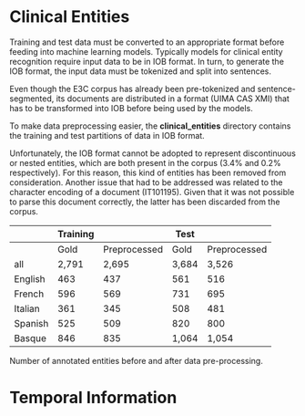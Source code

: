 # Clinical Entities

Training and test data must be converted to an appropriate format before feeding into machine
learning models. Typically models for clinical entity recognition require input data to be in IOB format.
In turn, to generate the IOB format, the input data must be tokenized and split into sentences.

Even though the E3C corpus has already been pre-tokenized and sentence-segmented, its documents are distributed in a format (UIMA
CAS XMI) that has to be transformed into IOB before being used by the models. 

To make data preprocessing easier, the **clinical_entities** directory contains the training and test partitions of data in IOB format.

Unfortunately, the IOB format cannot be adopted to represent discontinuous or nested entities, which are both
present in the corpus (3.4% and 0.2% respectively). For this reason, this kind of entities has
been removed from consideration. Another issue that had to be addressed was related to the character encoding of
a document (IT101195). Given that it was not possible to parse this document correctly, the latter
has been discarded from the corpus.

|   | Training           || Test                ||
|---|---|---|---|---|
|   | Gold | Preprocessed | Gold | Preprocessed |
| all     | 2,791  | 2,695  | 3,684  | 3,526  |
| English |   463  |   437  |   561  |   516  |
| French  |   596  |   569  |   731  |   695  |
| Italian |   361  |   345  |   508  |   481  |
| Spanish |   525  |   509  |   820  |   800  |
| Basque  |   846  |   835  | 1,064  | 1,054  |

Number of annotated entities before and after data pre-processing.

# Temporal Information
